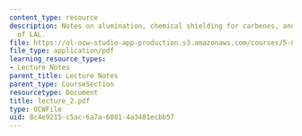 ```yaml
---
content_type: resource
description: Notes on alumination, chemical shielding for carbenes, and reactions
  of LAL.
file: https://ol-ocw-studio-app-production.s3.amazonaws.com/courses/5-05-principles-of-inorganic-chemistry-iii-spring-2005/8c4e9215c5ac6a7a60814a3481ecbb57_lecture_2.pdf
file_type: application/pdf
learning_resource_types:
- Lecture Notes
parent_title: Lecture Notes
parent_type: CourseSection
resourcetype: Document
title: lecture_2.pdf
type: OCWFile
uid: 8c4e9215-c5ac-6a7a-6081-4a3481ecbb57
---
```

